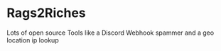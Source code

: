 # Rags2Riches
Lots of open source Tools like a Discord Webhook spammer and a geo location ip lookup
